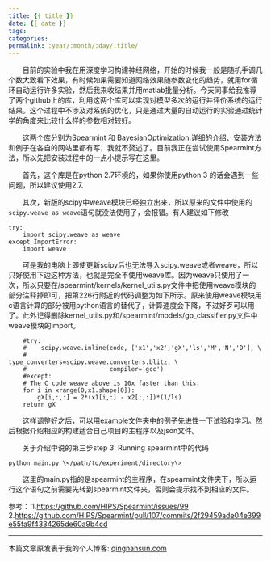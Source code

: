 ```yaml
---
title: {{ title }}
date: {{ date }}
tags:
categories: 
permalink: :year/:month/:day/:title/
---
```


&emsp;&emsp;目前的实验中我在用深度学习构建神经网络，开始的时候我一般是随机手调几个数大致看下效果，有时候如果需要知道网络效果随参数变化的趋势，就用for循环自动运行许多实验，然后我来收结果并用matlab批量分析。今天同事给我推荐了两个github上的库，利用这两个库可以实现对模型多次的运行并评价系统的运行结果。这个过程中不涉及对系统的优化，只是通过大量的自动运行的实验通过统计学的角度来比较什么样的参数相对较好。

&emsp;&emsp;这两个库分别为[Spearmint](https://github.com/HIPS/Spearmint) 和 [BayesianOptimization](https://github.com/fmfn/BayesianOptimization).详细的介绍、安装方法和例子在各自的网站里都有写，我就不赘述了。目前我正在尝试使用Spearmint方法，所以先把安装过程中的一点小提示写在这里。

&emsp;&emsp;首先，这个库是在python 2.7环境的，如果你使用python 3 的话会遇到一些问题，所以建议使用2.7.

&emsp;&emsp;其次，新版的scipy中weave模块已经独立出来，所以原来的文件中使用的`scipy.weave as weave`语句就没法使用了，会报错。有人建议如下修改

```
try:
    import scipy.weave as weave
except ImportError:
    import weave

```

&emsp;&emsp;可是我的电脑上即使更新scipy后也无法导入scipy.weave或者weave，所以只好使用下边这种方法，也就是完全不使用weave库。因为weave只使用了一次，所以只要在/spearmint/kernels/kernel_utils.py文件中把使用weave模块的部分注释掉即可，把第226行附近的代码调整为如下所示。原来使用weave模块用c语言计算的部分被用python语言的替代了，计算速度会下降，不过好歹可以用了。此外记得删除kernel_utils.py和/spearmint/models/gp_classifier.py文件中weave模块的import。

```
    #try:
    #    scipy.weave.inline(code, ['x1','x2','gX','ls','M','N','D'], \
    #                       type_converters=scipy.weave.converters.blitz, \
    #                       compiler='gcc')
    #except:
    # The C code weave above is 10x faster than this:
    for i in xrange(0,x1.shape[0]):
        gX[i,:,:] = 2*(x1[i,:] - x2[:,:])*(1/ls)
    return gX
```

&emsp;&emsp;这样调整好之后，可以用example文件夹中的例子先进性一下试验和学习。然后根据介绍相应的构建适合自己项目的主程序以及json文件。

&emsp;&emsp;关于介绍中说的第三步step 3: Running spearmint中的代码

```
python main.py \</path/to/experiment/directory\>
```

&emsp;&emsp;这里的main.py指的是spearmint的主程序，在spearmint文件夹下，所以运行这个语句之前需要先转到spearmint文件夹，否则会提示找不到相应的文件。

参考：
1.https://github.com/HIPS/Spearmint/issues/99
2.https://github.com/HIPS/Spearmint/pull/107/commits/2f29459ade04e399e55fa9f4334265de60a9b4cd

***
本篇文章原发表于我的个人博客: [qingnansun.com](http://qingnansun.com/machinelearning-automatic-best-parameters)
